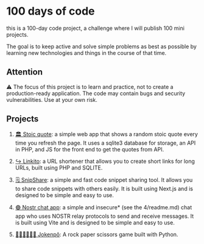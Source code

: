 # 100 days of code

this is a 100-day code project, a challenge where I will publish 100 mini projects.

The goal is to keep active and solve simple problems as best as possible by learning new technologies and things in the course of that time.

## Attention

⚠️ The focus of this project is to learn and practice, not to create a production-ready application. The code may contain bugs and security vulnerabilities. Use at your own risk.

## Projects

1. [🏛️ Stoic quote](https://github.com/epcgrs/100daysofcode/tree/main/1): a simple web app that shows a random stoic quote every time you refresh the page. It uses a sqlite3 database for storage, an API in PHP, and JS for the front end to get the quotes from API.

2. [↪️ Linkito](https://github.com/epcgrs/100daysofcode/tree/main/2): a URL shortener that allows you to create short links for long URLs, built using PHP and SQLITE.

3. [🗒️ SnipShare](https://github.com/epcgrs/100daysofcode/tree/main/3): a simple and fast code snippet sharing tool. It allows you to share code snippets with others easily. It is built using Next.js and is designed to be simple and easy to use.

4. [🟣 Nostr chat app](https://github.com/epcgrs/100daysofcode/tree/main/4): a simple and insecure* (see the 4/readme.md) chat app who uses NOSTR relay protocols to send and receive messages. It is built using Vite and is designed to be simple and easy to use.

5. [✊🏽✋🏽✌🏽 Jokenpô](https://github.com/epcgrs/100daysofcode/tree/main/5): A rock paper scissors game built with Python.